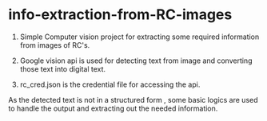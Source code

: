 # info-extraction-from-RC-images


1) Simple Computer vision project for extracting some required information from images of RC's.

2) Google vision api is used for detecting text from image and converting those text into digital text.

3) rc_cred.json is the credential file for accessing the api.

As the detected text is not in a structured form , some basic logics are used to handle the output and extracting out the needed information.
